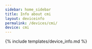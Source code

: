 ```yaml
---
sidebar: home_sidebar
title: Info about cmi
layout: deviceinfo
permalink: /devices/cmi/
device: cmi
---
```

{% include templates/device_info.md %}
